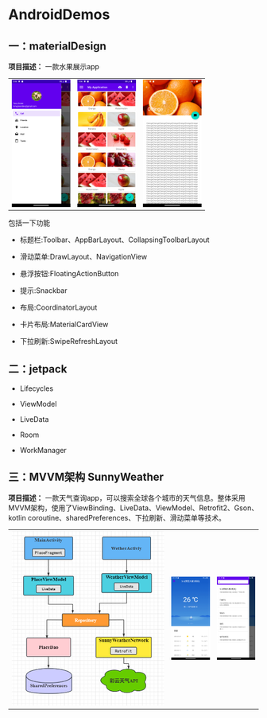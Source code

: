 # AndroidDemos
## 一：materialDesign 

**项目描述：** 一款水果展示app

<table frame=void>
	<tr>
        <td><center><img src=".\pic\image-20230308220423573.png" alt="image-20230308220423573" style="zoom:25%;" /></center></td>
    	<td><center><img src=".\pic\image-20230308220716067.png" alt="image-20230308220716067" style="zoom:25%;" /></center></td>
        <td><center><img src=".\pic\image-20230308221154182.png" alt="image-20230308221154182" style="zoom:25%;" /></center></td>
    </tr>
</table>

包括一下功能

- 标题栏:Toolbar、AppBarLayout、CollapsingToolbarLayout

- 滑动菜单:DrawLayout、NavigationView

- 悬浮按钮:FloatingActionButton

- 提示:Snackbar

- 布局:CoordinatorLayout

- 卡片布局:MaterialCardView

- 下拉刷新:SwipeRefreshLayout

## 二：jetpack

- Lifecycles

- ViewModel

- LiveData

- Room

- WorkManager

## 三：MVVM架构 SunnyWeather

**项目描述：** 一款天气查询app，可以搜索全球各个城市的天气信息。整体采用MVVM架构，使用了ViewBinding、LiveData、ViewModel、Retrofit2、Gson、kotlin coroutine、sharedPreferences、下拉刷新、滑动菜单等技术。

<table frame=void>
	<tr>
        <td><center><img src=".\pic\image-20230310114452285.png" alt="image-20230310114452285" style="zoom:80%;" /></center></td>
    	<td><center><img src=".\pic\image-20230310115243336.png" alt="image-20230310115243336" style="zoom:25%;" /></center></td>
        <td><center><img src=".\pic\image-20230310115415763.png" alt="image-20230310115415763" style="zoom:25%;" /></center></td>
    </tr>
</table>









